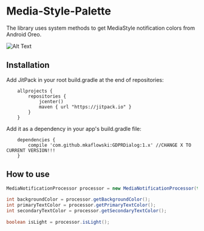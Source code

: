 # Media-Style-Palette

The library uses system methods to get MediaStyle notification colors from Android Oreo.

![Alt Text](https://github.com/mkaflowski/Media-Style-Palette/blob/master/images/demo.gif?raw=true)

## Installation

Add JitPack in your root build.gradle at the end of repositories:
```
    allprojects {
        repositories {
            jcenter()
            maven { url "https://jitpack.io" }
        }
    }
```

Add it as a dependency in your app's build.gradle file:
```
    dependencies {
        compile 'com.github.mkaflowski:GDPRDialog:1.x' //CHANGE X TO CURRENT VERSION!!!
    }
```
	
## How to use

```java
MediaNotificationProcessor processor = new MediaNotificationProcessor(this, bitmap); // can use drawable
	
int backgroundColor = processor.getBackgroundColor();
int primaryTextColor = processor.getPrimaryTextColor();
int secondaryTextColor = processor.getSecondaryTextColor();
	
boolean isLight = processor.isLight();
```
